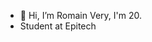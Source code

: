 - 👋 Hi, I’m Romain Very, I'm 20.
- Student at Epitech
<!---
RomaiinVery/RomaiinVery is a ✨ special ✨ repository because its `README.md` (this file) appears on your GitHub profile.
You can click the Preview link to take a look at your changes.
--->
